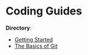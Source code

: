 # Coding Guides

**Directory**:

- [Getting Started](getting-started-md)
- [The Basics of Git](basics-of-git.md)
